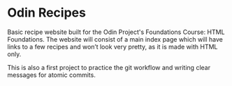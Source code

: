 # Odin Recipes
Basic recipe website built for the Odin Project's Foundations Course: HTML Foundations. The website will consist of a main index page which will have links to a few recipes and won’t look very pretty, as it is made with HTML only. 

This is also a first project to practice the git workflow and writing clear messages for atomic commits.